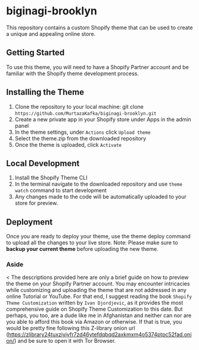 # biginagi-brooklyn
This repository contains a custom Shopify theme that can be used to create a unique and appealing online store.

## Getting Started

To use this theme, you will need to have a Shopify Partner account and be familiar with the Shopify theme development process.


## Installing the Theme

1. Clone the repository to your local machine: git clone `https://github.com/MurtazaKafka/biginagi-brooklyn.git`
2. Create a new private app in your Shopify store under Apps in the admin panel
3. In the theme settings, under `Actions` click `Upload theme`
4. Select the theme.zip from the downloaded repository
5. Once the theme is uploaded, click `Activate`

## Local Development

1. Install the Shopify Theme CLI
2. In the terminal navigate to the downloaded repository and use `theme watch` command to start development
3. Any changes made to the code will be automatically uploaded to your store for preview.


## Deployment

Once you are ready to deploy your theme, use the theme deploy command to upload all the changes to your live store.
Note: Please make sure to **backup your current theme** before uploading the new theme.


### Aside

< The descriptions provided here are only a brief guide on how to preview the theme on your Shopify Partner account. You may encounter intricacies while customizing and uploading the theme that are not addressed in any online Tutorial or YouTube. For that end, I suggest reading the book `Shopify Theme Customization` written by `Ivan Djordjevic`, as it provides the most comprehensive guide on Shopify Theme Customization to this date. But perhaps, you too, are a dude like me in Afghanistan and neither can nor are you able to afford this book via Amazon or otherwise. If that is true, you would be pretty fine following this Z-library onion url (https://zlibrary24tuxziyiyfr7zd46ytefdqbqd2axkmxm4o5374ptpc52fad.onion/) and be sure to open it with Tor Browser.
